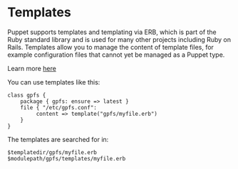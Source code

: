 Templates
=========

Puppet supports templates and templating via ERB, which is part of the Ruby
standard library and is used for many other projects including Ruby on Rails.
Templates allow you to manage the content of template files, for example
configuration files that cannot yet be managed as a Puppet type. 

Learn more [here](http://projects.puppetlabs.com/projects/puppet/wiki/Puppet_Templating)

You can use templates like this: 

    class gpfs {
        package { gpfs: ensure => latest }
        file { "/etc/gpfs.conf":
             content => template("gpfs/myfile.erb")
        }
    }

The templates are searched for in:

    $templatedir/gpfs/myfile.erb
    $modulepath/gpfs/templates/myfile.erb

